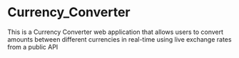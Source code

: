# Currency_Converter
This is a Currency Converter web application that allows users to convert amounts between different currencies in real-time using live exchange rates from a public API
